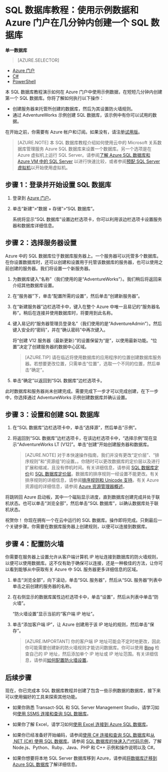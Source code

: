 <properties
	pageTitle="SQL 数据库教程：创建 SQL 数据库 | Azure"
	description="使用示例数据和 Microsoft 的关系数据库管理系统 (RDBMS) 在 Azure 门户中快速创建第一个 SQL 数据库。"
	keywords="sql 数据库教程,创建 sql 数据库"	
	services="sql-database"
	documentationCenter=""
	authors="jeffgoll"
	manager="jeffreyg"
	editor="cgronlun"/>


<tags
	ms.service="sql-database"
	ms.date="12/01/2015"
	wacn.date="01/29/2016"/>

# SQL 数据库教程：使用示例数据和 Azure 门户在几分钟内创建一个 SQL 数据库

**单一数据库**

> [AZURE.SELECTOR]
- [Azure 门户](/documentation/articles/sql-database-get-started)
- [C#](/documentation/articles/sql-database-get-started-csharp)
- [PowerShell](/documentation/articles/sql-database-get-started-powershell)

本 SQL 数据库教程演示如何在 Azure 门户中使用示例数据，在短短几分钟内创建第一个 SQL 数据库。你将了解如何执行以下操作：

- 创建服务器来托管所创建的数据库，然后为其设置防火墙规则。
- 通过 AdventureWorks 示例创建 SQL 数据库，该示例中有你可以试用的数据。

在开始之前，你需要有 Azure 帐户和订阅。如果没有，请注册[试用版](/pricing/1rmb-trial)。

> [AZURE.NOTE] 本 SQL 数据库教程介绍如何使用云中的 Microsoft 关系数据库管理服务 Azure SQL 数据库来设置一个数据库。另一个选项是在 Azure 虚拟机上运行 SQL Server。请参阅[了解 Azure SQL 数据库和 Azure VM 中的 SQL Server](/documentation/articles/data-management-azure-sql-database-and-sql-server-iaas) 以进行快速比较，或者参阅[预配 SQL Server 虚拟机](/documentation/articles/virtual-machines-provision-sql-server)以开始使用虚拟机。

## 步骤 1：登录并开始设置 SQL 数据库
1. 登录到 [Azure 门户](http://manage.windowsazure.cn)。
2. 单击“新建”>“数据 + 存储”>“SQL 数据库”。

	 	
	系统将显示“SQL 数据库”设置边栏选项卡，你可以利用该边栏选项卡设置服务器和数据库详细信息。
 
## 步骤 2：选择服务器设置
Azure 中的 SQL 数据库位于数据库服务器上。一个服务器可以托管多个数据库。在你设置数据库时，还可以创建和设置用于托管该数据库的服务器，也可以使用之前创建的服务器。我们将设置一个新服务器。

1. 为数据库键入“名称”（我们使用的是“AdventureWorks”）。我们稍后将返回来介绍其他数据库设置。
2. 在“服务器”下，单击“配置所需的设置”，然后单击“创建新服务器”。
3. 在“新建服务器”边栏选项卡中，键入在整个 Azure 中唯一且易记的“服务器名称”。稍后在连接并使用数据库时，将要用到此名称。
4. 键入易记的“服务器管理员登录名”（我们使用的是“AdventureAdmin”）。然后键入安全的“密码”，并在“确认密码”中再次键入。

	 将“创建 V12 服务器（最新更新）”的设置保留为“是”，以使用最新功能。“位置”决定了创建服务器的数据中心区域。

	>[AZURE.TIP] 请在临近将使用数据库的应用程序的位置创建数据库服务器。若想要更改位置，只需单击“位置”，选取一个不同的位置，然后单击“确定”。

5. 单击“确定”以返回到“SQL 数据库”边栏选项卡。

此时数据库和服务器尚未创建完成。需要完成下一步才可以完成创建，在下一步中，你选择通过 AdventureWorks 示例创建数据库并确认设置。

## 步骤 3：设置和创建 SQL 数据库
1. 在“SQL 数据库”边栏选项卡中，单击“选择源”，然后单击“示例”。 

2. 将返回到“SQL 数据库”边栏选项卡，在该边栏选项卡中，“选择示例”现在显示“AdventureWorks LT [V12]”。单击“创建”开始创建服务器和数据库。

	>[AZURE.NOTE] 对于本快速操作指南，我们并没有更改“定价层”、“排序规则”和“资源组”的设置。。你随时可以更改数据库的定价层以及进行扩展和缩减，且没有停机时间。有关详细信息，请参阅 [SQL 数据库定价](/home/features/sql-database/#price)和 [SQL 数据库定价层](/documentation/articles/sql-database-service-tiers)。数据库的排序规则一经设置不能更改。有关排序规则的详细信息，请参阅[排序规则和 Unicode 支持](https://msdn.microsoft.com/zh-cn/library/ms143726.aspx)。有关 Azure 资源组的详细信息，请参阅 [Azure 资源管理器概述](/documentation/articles/resource-group-overview)。

将跳转回 Azure 启动板，其中一个磁贴显示进度，直到数据库创建完成并处于联机状态。也可以单击“浏览全部”，然后单击“SQL 数据库”，以确认数据库处于联机状态。
	
祝贺你！ 你现在拥有一个在云中运行的 SQL 数据库。操作即将完成。只剩最后一个关键步骤。你需要在数据库服务器上创建规则，以便可以连接到数据库。

## 步骤 4：配置防火墙

你需要在服务器上设置允许从客户端计算机 IP 地址连接到数据库的防火墙规则，以便可以使用数据库。这不仅有助于确保可以连接，还是一种极佳的方法，让你可以看到能够从中获取有关 Azure 中 SQL 服务器更多详细信息的区域。

1. 单击“浏览全部”，向下滚动，单击“SQL 服务器”，然后从“SQL 服务器”列表中单击之前创建的服务器的名称。

	
3. 在右侧显示的数据库属性边栏选项卡中，单击“设置”，然后从列表中单击“防火墙”。

	“防火墙设置”显示当前的“客户端 IP 地址”。

4. 单击“添加客户端 IP”，让 Azure 创建用于该 IP 地址的规则，然后单击“保存”。

	>[AZURE.IMPORTANT] 你的客户端 IP 地址可能会不定时地更改，因此你可能需要创建新的防火墙规则才能访问数据库。你可以使用 [Bing](http://www.bing.com/search?q=my%20ip%20address) 检查自己的 IP 地址，然后添加单个 IP 地址或 IP 地址范围。有关详细信息，请参阅[如何配置防火墙设置](/documentation/articles/sql-database-configure-firewall-settings)。

## 后续步骤
现在，你已完成本 SQL 数据库教程并创建了包含一些示例数据的数据库，接下来可以使用偏好的工具来探索其他功能。

- 如果你熟悉 Transact-SQL 和 SQL Server Management Studio，请学习如何[使用 SSMS 连接和查询 SQL 数据库](/documentation/articles/sql-database-connect-query-ssms)。

- 如果你了解 Excel，请学习如何[使用 Excel 连接到 Azure SQL 数据库](/documentation/articles/sql-database-connect-excel)。

- 如果你已经准备好开始编码，请参阅[使用 C# 连接和查询 SQL 数据库](/documentation/articles/sql-database-connect-query)和[从 .NET (C#) 使用 SQL 数据库](/documentation/articles/sql-database-develop-dotnet-simple)。请参阅 [SQL 数据库的快速入门代码示例](/documentation/articles/sql-database-develop-quick-start-client-code-samples)，了解 Node.js、Python、Ruby、Java、PHP 和 C++ 示例和操作说明以及 C#。

- 如果你想要将本地 SQL Server 数据库移到 Azure，请参阅[将数据库迁移到 Azure SQL 数据库](/documentation/articles/sql-database-cloud-migrate)了解详细信息。

<!---HONumber=Mooncake_0118_2016-->
